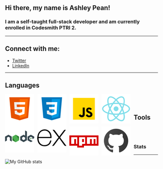## Hi there, my name is Ashley Pean!
### I am a self-taught full-stack developer and am currently enrolled in Codesmith PTRI 2.

---

## Connect with me: 
- [Twitter](https://twitter.com/12sugarplums)
- [LinkedIn](https://www.linkedin.com/in/ashley-pean/)

---

## Languages 

<img src = "img/html.svg" 
alt = "HTML" align = "left" padding = "0"  style = " margin-right: 10px; float: left;" />

<img src = "img/css.svg" 
alt = "CSS" align = "left" padding = "0"  style = "margin-right: 10px; float: left;" />

<img src = "img/javascript.svg" 
alt = "JavaScript" align = "left" padding = "0"  style = "margin-right: 10px; float: left;" />

<img src = "img/react.svg" 
alt = "React" align = "left" padding = "0"  style = "margin-right: 10px; float: left;" />

<img src = "img/nodejs.svg" 
alt = "NodeJS" align = "left" padding = "0"  style = "margin-right: 10px; float: left;" />

<img src = "img/express.svg"
alt = "Express JS" align = "left" padding = "0"  style = "margin-right: 10px; float: left;">

<br />
<br />

## Tools
<img src = "img/npm.svg"
  alt = "npm" align = "left" padding = "0"  style = "margin-right: 10px; float: left;" />

<img src = "img/github.svg"
  alt = "github" align = "left" padding = "0" style = "margin-right: 10px; float: left;" />

<br />
<br />

### Stats
---

![My GitHub stats](https://github-readme-stats.vercel.app/api?username=ashleypean&show_icons=true&hide_border=true&hide=stars&count_private=true&theme=midnight-purple)

